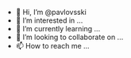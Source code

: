 - 👋 Hi, I’m @pavlovsski
- 👀 I’m interested in ...
- 🌱 I’m currently learning ...
- 💞️ I’m looking to collaborate on ...
- 📫 How to reach me ...

<!---
pavlovsski/pavlovsski is a ✨ special ✨ repository because its `README.md` (this file) appears on your GitHub profile.
You can click the Preview link to take a look at your changes.
--->
